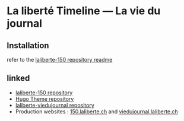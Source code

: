 # La liberté Timeline — La vie du journal

## Installation
refer to the [laliberte-150 repository readme](https://github.com/antistatique/laliberte-150#readme)

## linked
- [laliberte-150 repository](https://github.com/antistatique/laliberte-150)
- [Hugo Theme repository](https://github.com/antistatique/laliberte-hugo-theme)
- [laliberte-viedujournal repository](https://github.com/antistatique/laliberte-viedujournal)
- Production websites : [150.laliberte.ch](https://150.laliberte.ch/) and [viedujournal.laliberte.ch](https://viedujournal.laliberte.ch/)
